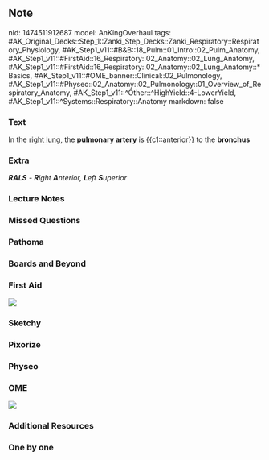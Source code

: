 ## Note
nid: 1474511912687
model: AnKingOverhaul
tags: #AK_Original_Decks::Step_1::Zanki_Step_Decks::Zanki_Respiratory::Respiratory_Physiology, #AK_Step1_v11::#B&B::18_Pulm::01_Intro::02_Pulm_Anatomy, #AK_Step1_v11::#FirstAid::16_Respiratory::02_Anatomy::02_Lung_Anatomy, #AK_Step1_v11::#FirstAid::16_Respiratory::02_Anatomy::02_Lung_Anatomy::*Basics, #AK_Step1_v11::#OME_banner::Clinical::02_Pulmonology, #AK_Step1_v11::#Physeo::02_Anatomy::02_Pulmonology::01_Overview_of_Respiratory_Anatomy, #AK_Step1_v11::^Other::^HighYield::4-LowerYield, #AK_Step1_v11::^Systems::Respiratory::Anatomy
markdown: false

### Text
<div>
  In the <u>right lung</u>, the <b>pulmonary artery</b> is
  {{c1::anterior}} to the <b>bronchus</b>
</div>

### Extra
<i><b>RALS</b> - <b>R</b>ight <b>A</b>nterior, <b>L</b>eft
<b>S</b>uperior</i>

### Lecture Notes


### Missed Questions


### Pathoma


### Boards and Beyond


### First Aid
<img src="tmp6W3dQj.png">

### Sketchy


### Pixorize


### Physeo


### OME
<div class="ome-widget">
  <a href=
  "https://onlinemeded.org/spa/pulmonology?ref=anki"><img src=
  "_OME_AnkiFlashcards_Topic_1.png"></a>
</div>

### Additional Resources


### One by one

